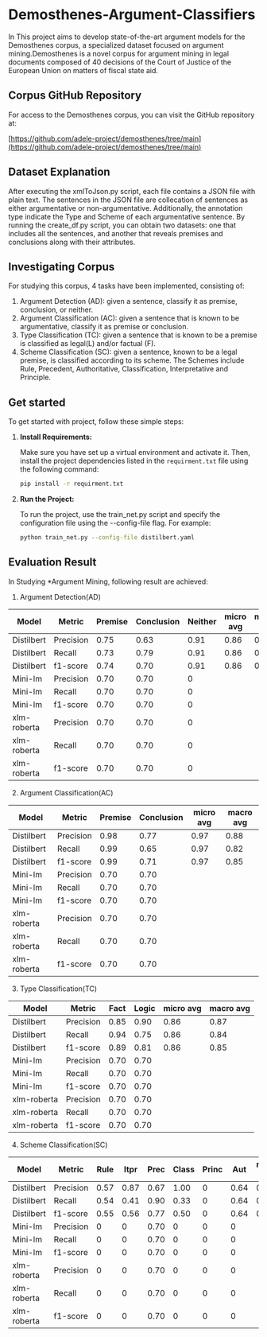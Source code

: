 # Demosthenes-Argument-Classifiers

In This project aims to develop state-of-the-art argument models for the Demosthenes corpus, a specialized dataset focused on argument mining.Demosthenes is a novel corpus for argument mining in legal documents composed of 40 decisions of the Court of Justice of the European Union on matters of fiscal state aid.

## Corpus GitHub Repository
For access to the Demosthenes corpus, you can visit the GitHub repository at:

[https://github.com/adele-project/demosthenes/tree/main](https://github.com/adele-project/demosthenes/tree/main)

## Dataset Explanation
After executing the xmlToJson.py script, each file contains a JSON file with plain text. The sentences in the JSON file are collecation of sentences as either argumentative or non-argumentative. Additionally, the annotation type indicate the Type and Scheme of each argumentative sentence. By running the create_df.py script, you can obtain two datasets: one that includes all the sentences, and another that reveals premises and conclusions along with their attributes.

## Investigating Corpus
For studying this corpus, 4 tasks have been implemented, consisting of:
1. Argument Detection (AD): given a sentence, classify it as premise, conclusion, or neither.
2. Argument Classification (AC): given a sentence that is known to be argumentative, classify it as premise or conclusion.
3. Type Classification (TC): given a sentence that is known to be a premise is classified as legal(L) and/or factual (F).
4. Scheme Classification (SC): given a sentence, known to be a legal premise, is classified according to its scheme. The Schemes include Rule, Precedent, Authoritative, Classification, Interpretative and Principle.

## Get started
To get started with project, follow these simple steps:

1. **Install Requirements:**

   Make sure you have set up a virtual environment and activate it. Then, install the project dependencies listed in the `requirment.txt` file using the following command:

   ```bash
   pip install -r requirment.txt
2. **Run the Project:**

   To run the project, use the train_net.py script and specify the configuration file using the --config-file flag. For example:
   ```bash
   python train_net.py --config-file distilbert.yaml

## Evaluation Result
In Studying *Argument Mining, following result are achieved:
1. Argument Detection(AD)

| Model       | Metric    | Premise | Conclusion | Neither | micro avg | macro avg |
|-------------|-----------|---------|------------|---------|-----------|-----------|
| Distilbert  | Precision | 0.75    | 0.63       | 0.91    | 0.86      | 0.76      |
| Distilbert  | Recall    | 0.73    | 0.79       | 0.91    | 0.86      | 0.76      |
| Distilbert  | f1-score  | 0.74    | 0.70       | 0.91    | 0.86      | 0.78      |
| Mini-lm     | Precision | 0.70    | 0.70       | 0       |           |           |
| Mini-lm     | Recall    | 0.70    | 0.70       | 0       |           |           |
| Mini-lm     | f1-score  | 0.70    | 0.70       | 0       |           |           |
| xlm-roberta | Precision | 0.70    | 0.70       | 0       |           |           |
| xlm-roberta | Recall    | 0.70    | 0.70       | 0       |           |           |
| xlm-roberta | f1-score  | 0.70    | 0.70       | 0       |           |           |


2. Argument Classification(AC)

| Model       | Metric    | Premise | Conclusion | micro avg | macro avg |
|-------------|-----------|---------|------------|-----------|-----------|
| Distilbert  | Precision | 0.98    | 0.77       | 0.97      | 0.88      |
| Distilbert  | Recall    | 0.99    | 0.65       | 0.97      | 0.82      |
| Distilbert  | f1-score  | 0.99    | 0.71       | 0.97      | 0.85      |
| Mini-lm     | Precision | 0.70    | 0.70       |           |           |
| Mini-lm     | Recall    | 0.70    | 0.70       |           |           |
| Mini-lm     | f1-score  | 0.70    | 0.70       |           |           |
| xlm-roberta | Precision | 0.70    | 0.70       |           |           |
| xlm-roberta | Recall    | 0.70    | 0.70       |           |           |
| xlm-roberta | f1-score  | 0.70    | 0.70       |           |           |


3. Type Classification(TC)

| Model       | Metric    | Fact  | Logic | micro avg | macro avg |
|-------------|-----------|-------|-------|-----------|-----------|
| Distilbert  | Precision | 0.85  | 0.90  | 0.86      | 0.87      |
| Distilbert  | Recall    | 0.94  | 0.75  | 0.86      | 0.84      |
| Distilbert  | f1-score  | 0.89  | 0.81  | 0.86      | 0.85      |
| Mini-lm     | Precision | 0.70  | 0.70  |           |           |
| Mini-lm     | Recall    | 0.70  | 0.70  |           |           |
| Mini-lm     | f1-score  | 0.70  | 0.70  |           |           |
| xlm-roberta | Precision | 0.70  | 0.70  |           |           |
| xlm-roberta | Recall    | 0.70  | 0.70  |           |           |
| xlm-roberta | f1-score  | 0.70  | 0.70  |           |           |



4. Scheme Classification(SC)

| Model       | Metric    | Rule | Itpr | Prec | Class | Princ | Aut  | micro avg | macro avg |
|-------------|-----------|------|------|------|-------|-------|------|-----------|-----------|
| Distilbert  | Precision | 0.57 | 0.87 | 0.67 | 1.00  | 0     | 0.64 | 0.67      | 0.62      |
| Distilbert  | Recall    | 0.54 | 0.41 | 0.90 | 0.33  | 0     | 0.64 | 0.63      | 0.47      |
| Distilbert  | f1-score  | 0.55 | 0.56 | 0.77 | 0.50  | 0     | 0.64 | 0.65      | 0.50      |
| Mini-lm     | Precision | 0    | 0    | 0.70 | 0     | 0     | 0    |           |           |
| Mini-lm     | Recall    | 0    | 0    | 0.70 | 0     | 0     | 0    |           |           |
| Mini-lm     | f1-score  | 0    | 0    | 0.70 | 0     | 0     | 0    |           |           |
| xlm-roberta | Precision | 0    | 0    | 0.70 | 0     | 0     | 0    |           |           |
| xlm-roberta | Recall    | 0    | 0    | 0.70 | 0     | 0     | 0    |           |           |
| xlm-roberta | f1-score  | 0    | 0    | 0.70 | 0     | 0     | 0    |           |           |


